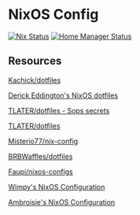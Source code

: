 # NixOS Config

[![Nix Status](https://github.com/Joaqim/dotfiles/actions/workflows/check.yml/badge.svg?branch=main)](https://github.com/Joaqim/dotfiles/actions/workflows/check.yml?query=branch%3Amain+)
[![Home Manager Status](https://github.com/Joaqim/dotfiles/actions/workflows/ci-home.yml/badge.svg?branch=main)](https://github.com/Joaqim/dotfiles/actions/workflows/ci-home.yml?query=branch%3Amain+)

## Resources

[Kachick/dotfiles](https://github.com/kachick/dotfiles)

[Derick Eddington's NixOS dotfiles](https://github.com/DerickEddington/nixos-config)

[TLATER/dotfiles - Sops secrets](https://github.com/TLATER/dotfiles/tree/e2432f2928ed2462852416dd54068f8c0c45dc6d#dotfiles)

[TLATER/dotfiles](https://github.com/TLATER/dotfiles)

[Misterio77/nix-config](https://github.com/Misterio77/nix-config)

[BRBWaffles/dotfiles](https://gitlab.com/BRBWaffles/dotfiles)

[Faupi/nixos-configs](https://github.com/Faupi/nixos-configs/tree/master)

[Wimpy's NixOS Configuration](https://github.com/wimpysworld/nix-config)

[Ambroisie's NixOS Configuration](https://github.com/ambroisie/nix-config)